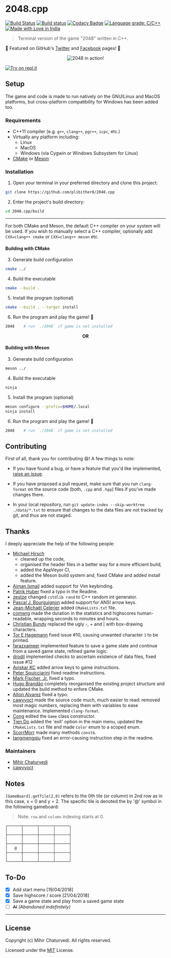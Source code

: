 # 2048.cpp

[![Build Status](https://travis-ci.org/plibither8/2048.cpp.svg?branch=master)](https://travis-ci.org/plibither8/2048.cpp)
[![Build status](https://ci.appveyor.com/api/projects/status/sljhlvcx8k11ckw7?svg=true)](https://ci.appveyor.com/project/plibither8/2048-cpp)
[![Codacy Badge](https://api.codacy.com/project/badge/Grade/b37414d66e7d4146bf72a4a467fdc84d)](https://app.codacy.com/app/plibither8/2048.cpp?utm_source=github.com&utm_medium=referral&utm_content=plibither8/2048.cpp&utm_campaign=Badge_Grade_Dashboard)
[![Language grade: C/C++](https://img.shields.io/lgtm/grade/cpp/g/plibither8/2048.cpp.svg?logo=lgtm&logoWidth=18)](https://lgtm.com/projects/g/plibither8/2048.cpp/context:cpp)
[![Made with Love in India](https://madewithlove.org.in/badge.svg)](https://madewithlove.org.in/)

> Terminal version of the game "2048" written in C++.

:tada: Featured on GitHub's [Twitter](https://twitter.com/github/status/1017094930991370240) and [Facebook](https://www.facebook.com/GitHub/videos/1433491453419807/) pages! :tada:

<p align="center">
    <img align="center" alt="2048 in action!" src="assets/demo.gif"></img>
</p>

[![Try on repl.it](https://repl-badge.jajoosam.repl.co/try.png)](https://repl.it/@amasad/2048cpp)

## Setup

The game and code is made to run natively on the GNU/Linux and MacOS platforms, but cross-platform compatibility for Windows has been added too.

### Requirements

* C++11 compiler (e.g. `g++`, `clang++`, `pgc++`, `icpc`, etc.)
* Virtually any platform including:
  * Linux
  * MacOS
  * Windows (via Cygwin or Windows Subsystem for Linux)
* [CMake](https://cmake.org/) or [Meson](https://mesonbuild.com/)

### Installation

1. Open your terminal in your preferred directory and clone this project:
```sh
git clone https://github.com/plibither8/2048.cpp
```
2. Enter the project's build directory:
```sh
cd 2048.cpp/build
```

---

For both CMake and Meson, the default C++ compiler on your system will be used.
If you wish to manually select a C++ compiler, optionally add `CXX=clang++ cmake` or `CXX=clang++ meson` etc.

#### Building with CMake

3. Generate build configuration
```sh
cmake ../
```
4. Build the executable
```sh
cmake --build .
```
5. Install the program (optional)
```sh
cmake --build . --target install
```

6. Run the program and play the game! :tada:
```sh
2048    # run `./2048` if game is not installed
```

<p align="center">
    <b>OR</b>
</p>

#### Building with Meson

3. Generate build configuration
```sh
meson ../
```
4. Build the executable
```sh
ninja
```
5. Install the program (optional)
```sh
meson configure --prefix=$HOME/.local
ninja install
```

6. Run the program and play the game! :tada:
```sh
2048    # run `./2048` if game is not installed
```

## Contributing

First of all, thank you for contributing :smile:! A few things to note:

* If you have found a bug, or have a feature that you'd like implemented, [raise an issue](https://github.com/plibither8/2048.cpp/issues).

* If you have proposed a pull request, make sure that you run `clang-format` on the source code (both, `.cpp` and `.hpp`) files if you've made changes there.

* In your local repository, run `git update-index --skip-worktree ./data/*.txt` to ensure that changes to the data files are not tracked by git, and thus are not staged.

## Thanks

I deeply appreciate the help of the following people:

* [Michael Hirsch](https://github.com/scivision)
  * cleaned up the code,
  * organised the header files in a better way for a more efficient build,
  * added the AppVeyor CI,
  * added the Meson build system and, fixed CMake and added install feature.
* [Aiman Ismail](https://github.com/pokgak) added support for Vim keybinding.
* [Patrik Huber](https://github.com/patrikhuber) fixed a typo in the Readme.
* [zestze](https://github.com/zestze) changed `cstdlib rand` to C++ random int generator.
* [Pascal J. Bourguignon](https://github.com/informatimago) added support for ANSI arrow keys.
* [Jean-Michaël Celerier](https://github.com/jcelerier) added `CMakeLists.txt` file.
* [comwrg](https://github.com/comwrg) made the duration in the statistics and highscores human-readable, wrapping seconds to minutes and hours.
* [Christian Bundy](https://github.com/christianbundy) replaced the ugly -, + and | with box-drawing characters.
* [Tor E Hagemann](https://github.com/hagemt) fixed issue #10, causing unwanted character `1` to be printed.
* [farazxameer](https://github.com/farazxameer) implemented feature to save a game state and continue from a saved game state, refined game logic.
* [drodil](https://github.com/drodil) implemented checks to ascertain existence of data files, fixed issue #12
* [Aviskar KC](https://github.com/aviskarkc10) added arrow keys to game instructions.
* [Peter Squicciarini](https://github.com/stripedpajamas) fixed readme instructions.
* [Mark Fischer, Jr.](https://github.com/flyingfisch) fixed a typo.
* [Hugo Brandão](https://github.com/jhugobb) completely reorganised the existing project structure and updated the build method to enfore CMake.
* [Alton Alvarez](https://github.com/mathematicalist) fixed a typo.
* [cawvyoct](https://github.com/cawvyoct) made the source code much, much easier to read: removed most magic numbers, replacing them with variables to ease maintenance. Implemented `clang-format`.
* [Cong](https://github.com/cxong) edited the `Game` class constructor.
* [Tien Do](https://github.com/tiendq) added the 'exit' option in the main menu, updated the `CMakeLists.txt` file and made `Color` enum to a scoped enum.
* [ScorrMorr](https://github.com/ScorrMorr) made many methods `const`s.
* [tangmengqiu](https://github.com/tangmengqiu) fixed an error-causing instruction step in the readme.

### Maintainers

* [Mihir Chaturvedi](https://github.com/plibither8)
* [cawvyoct](https://github.com/cawvyoct)

## Notes

`[GameBoard].getTile(2,0)` refers to the 0th tile (or column) in 2nd row as in this case, x = 0 and y = 2. The specific tile is denoted the by '@' symbol in the following gameboard:

> Note: `row` and `column` indexing starts at 0.

```plaintext
┌──────┬──────┬──────┬──────┐
│      │      │      │      │
├──────┼──────┼──────┼──────┤
│      │      │      │      │
├──────┼──────┼──────┼──────┤
│   @  │      │      │      │
├──────┼──────┼──────┼──────┤
│      │      │      │      │
└──────┴──────┴──────┴──────┘
```

## To-Do

- [x] Add start menu [19/04/2018]
- [x] Save highscore / score [21/04/2018]
- [x] Save a game state and play from a saved game state
- [ ] ~~AI~~ *(Abandoned indefinitely)*

---

## License

Copyright (c) Mihir Chaturvedi. All rights reserved.

Licensed under the [MIT](LICENSE) License.
